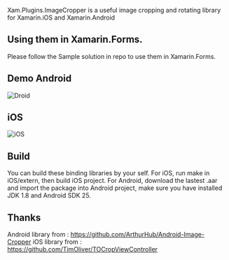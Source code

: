 Xam.Plugins.ImageCropper is a useful image cropping and rotating library for Xamarin.iOS and Xamarin.Android 

## Using them in Xamarin.Forms.
Please follow the Sample solution in repo to use them in Xamarin.Forms.

## Demo Android
![Droid](https://github.com/XAM-Consulting/Xam.Plugins.ImageCropper/blob/master/art/DroidDemo.gif?raw=true)
## iOS
![iOS](https://github.com/XAM-Consulting/Xam.Plugins.ImageCropper/blob/master/art/iOSDemo.gif?raw=true)

## Build
You can build these binding libraries by your self. For iOS, run make in iOS/extern, then build iOS project. For Android, download the lastest .aar and import the package into Android project, make sure you have installed JDK 1.8 and Android SDK 25.

## Thanks
Android library from : https://github.com/ArthurHub/Android-Image-Cropper
iOS library from : https://github.com/TimOliver/TOCropViewController
